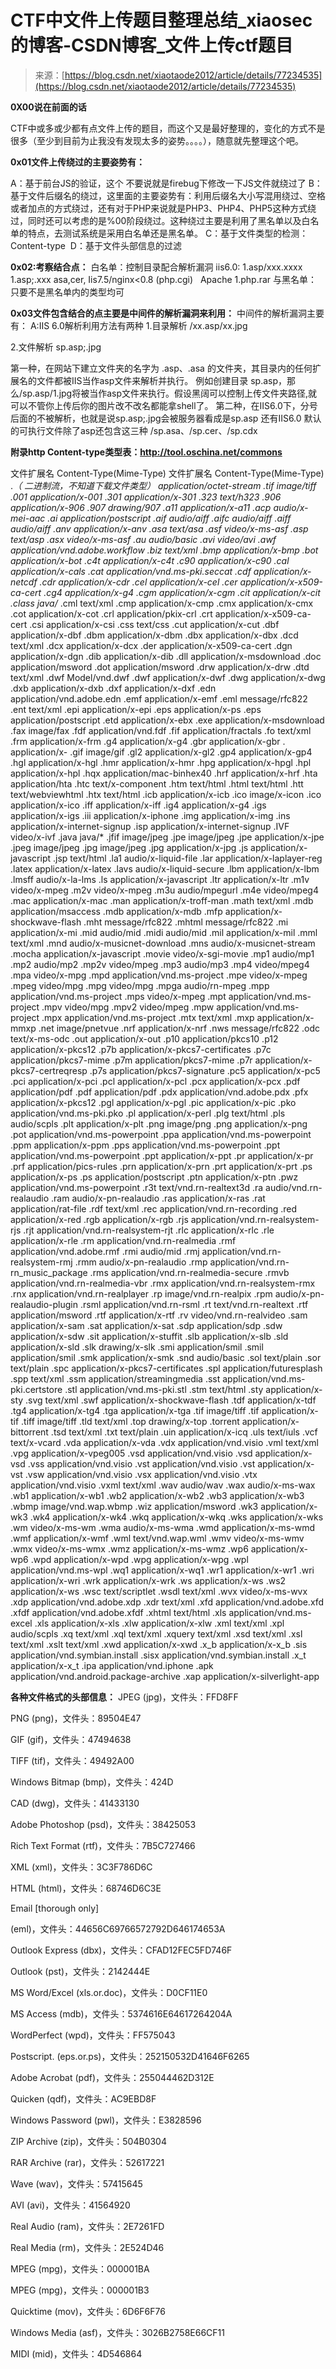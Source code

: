 <!--yml
category: 未分类
date: 2022-04-26 14:49:26
-->

# CTF中文件上传题目整理总结_xiaosec的博客-CSDN博客_文件上传ctf题目

> 来源：[https://blog.csdn.net/xiaotaode2012/article/details/77234535](https://blog.csdn.net/xiaotaode2012/article/details/77234535)

**0X00说在前面的话**

CTF中或多或少都有点文件上传的题目，而这个又是最好整理的，变化的方式不是很多（至少到目前为止我没有发现太多的姿势。。。。），随意就先整理这个吧。

 **0x01文件上传绕过的主要姿势有：**

A：基于前台JS的验证，这个 不要说就是firebug下修改一下JS文件就绕过了
B：基于文件后缀名的绕过，这里面的主要姿势有：利用后缀名大小写混用绕过、空格或者加点的方式绕过，还有对于PHP来说就是PHP3、PHP4、PHP5这种方式绕过，同时还可以考虑的是%00阶段绕过。这种绕过主要是利用了黑名单以及白名单的特点，去测试系统是采用白名单还是黑名单。
C：基于文件类型的检测：Content-type 
D：基于文件头部信息的过滤

 **0x02:考察结合点：**
白名单：控制目录配合解析漏洞 iis6.0: 1.asp/xxx.xxxx 1.asp;.xxx asa,cer,
Iis7.5/nginx<0.8 (php.cgi)  
Apache 1.php.rar
与黑名单：
只要不是黑名单内的类型均可

 **0x03文件包含结合的点主要是中间件的解析漏洞来利用：**
中间件的解析漏洞主要有：
A:IIS 6.0解析利用方法有两种
1.目录解析
/xx.asp/xx.jpg

2.文件解析
sp.asp;.jpg

第一种，在网站下建立文件夹的名字为 .asp、.asa 的文件夹，其目录内的任何扩展名的文件都被IIS当作asp文件来解析并执行。
例如创建目录 sp.asp，那么/sp.asp/1.jpg将被当作asp文件来执行。假设黑阔可以控制上传文件夹路径,就可以不管你上传后你的图片改不改名都能拿shell了。
第二种，在IIS6.0下，分号后面的不被解析，也就是说sp.asp;.jpg会被服务器看成是sp.asp
还有IIS6.0 默认的可执行文件除了asp还包含这三种
/sp.asa、/sp.cer、/sp.cdx

 **附录http Content-type类型表：http://tool.oschina.net/commons**

文件扩展名 Content-Type(Mime-Type) 文件扩展名 Content-Type(Mime-Type)
.*（ 二进制流，不知道下载文件类型） application/octet-stream .tif image/tiff
.001 application/x-001 .301 application/x-301
.323 text/h323 .906 application/x-906
.907 drawing/907 .a11 application/x-a11
.acp audio/x-mei-aac .ai application/postscript
.aif audio/aiff .aifc audio/aiff
.aiff audio/aiff .anv application/x-anv
.asa text/asa .asf video/x-ms-asf
.asp text/asp .asx video/x-ms-asf
.au audio/basic .avi video/avi
.awf application/vnd.adobe.workflow .biz text/xml
.bmp application/x-bmp .bot application/x-bot
.c4t application/x-c4t .c90 application/x-c90
.cal application/x-cals .cat application/vnd.ms-pki.seccat
.cdf application/x-netcdf .cdr application/x-cdr
.cel application/x-cel .cer application/x-x509-ca-cert
.cg4 application/x-g4 .cgm application/x-cgm
.cit application/x-cit .class java/*
.cml text/xml .cmp application/x-cmp
.cmx application/x-cmx .cot application/x-cot
.crl application/pkix-crl .crt application/x-x509-ca-cert
.csi application/x-csi .css text/css
.cut application/x-cut .dbf application/x-dbf
.dbm application/x-dbm .dbx application/x-dbx
.dcd text/xml .dcx application/x-dcx
.der application/x-x509-ca-cert .dgn application/x-dgn
.dib application/x-dib .dll application/x-msdownload
.doc application/msword .dot application/msword
.drw application/x-drw .dtd text/xml
.dwf Model/vnd.dwf .dwf application/x-dwf
.dwg application/x-dwg .dxb application/x-dxb
.dxf application/x-dxf .edn application/vnd.adobe.edn
.emf application/x-emf .eml message/rfc822
.ent text/xml .epi application/x-epi
.eps application/x-ps .eps application/postscript
.etd application/x-ebx .exe application/x-msdownload
.fax image/fax .fdf application/vnd.fdf
.fif application/fractals .fo text/xml
.frm application/x-frm .g4 application/x-g4
.gbr application/x-gbr . application/x-
.gif image/gif .gl2 application/x-gl2
.gp4 application/x-gp4 .hgl application/x-hgl
.hmr application/x-hmr .hpg application/x-hpgl
.hpl application/x-hpl .hqx application/mac-binhex40
.hrf application/x-hrf .hta application/hta
.htc text/x-component .htm text/html
.html text/html .htt text/webviewhtml
.htx text/html .icb application/x-icb
.ico image/x-icon .ico application/x-ico
.iff application/x-iff .ig4 application/x-g4
.igs application/x-igs .iii application/x-iphone
.img application/x-img .ins application/x-internet-signup
.isp application/x-internet-signup .IVF video/x-ivf
.java java/* .jfif image/jpeg
.jpe image/jpeg .jpe application/x-jpe
.jpeg image/jpeg .jpg image/jpeg
.jpg application/x-jpg .js application/x-javascript
.jsp text/html .la1 audio/x-liquid-file
.lar application/x-laplayer-reg .latex application/x-latex
.lavs audio/x-liquid-secure .lbm application/x-lbm
.lmsff audio/x-la-lms .ls application/x-javascript
.ltr application/x-ltr .m1v video/x-mpeg
.m2v video/x-mpeg .m3u audio/mpegurl
.m4e video/mpeg4 .mac application/x-mac
.man application/x-troff-man .math text/xml
.mdb application/msaccess .mdb application/x-mdb
.mfp application/x-shockwave-flash .mht message/rfc822
.mhtml message/rfc822 .mi application/x-mi
.mid audio/mid .midi audio/mid
.mil application/x-mil .mml text/xml
.mnd audio/x-musicnet-download .mns audio/x-musicnet-stream
.mocha application/x-javascript .movie video/x-sgi-movie
.mp1 audio/mp1 .mp2 audio/mp2
.mp2v video/mpeg .mp3 audio/mp3
.mp4 video/mpeg4 .mpa video/x-mpg
.mpd application/vnd.ms-project .mpe video/x-mpeg
.mpeg video/mpg .mpg video/mpg
.mpga audio/rn-mpeg .mpp application/vnd.ms-project
.mps video/x-mpeg .mpt application/vnd.ms-project
.mpv video/mpg .mpv2 video/mpeg
.mpw application/vnd.ms-project .mpx application/vnd.ms-project
.mtx text/xml .mxp application/x-mmxp
.net image/pnetvue .nrf application/x-nrf
.nws message/rfc822 .odc text/x-ms-odc
.out application/x-out .p10 application/pkcs10
.p12 application/x-pkcs12 .p7b application/x-pkcs7-certificates
.p7c application/pkcs7-mime .p7m application/pkcs7-mime
.p7r application/x-pkcs7-certreqresp .p7s application/pkcs7-signature
.pc5 application/x-pc5 .pci application/x-pci
.pcl application/x-pcl .pcx application/x-pcx
.pdf application/pdf .pdf application/pdf
.pdx application/vnd.adobe.pdx .pfx application/x-pkcs12
.pgl application/x-pgl .pic application/x-pic
.pko application/vnd.ms-pki.pko .pl application/x-perl
.plg text/html .pls audio/scpls
.plt application/x-plt .png image/png
.png application/x-png .pot application/vnd.ms-powerpoint
.ppa application/vnd.ms-powerpoint .ppm application/x-ppm
.pps application/vnd.ms-powerpoint .ppt application/vnd.ms-powerpoint
.ppt application/x-ppt .pr application/x-pr
.prf application/pics-rules .prn application/x-prn
.prt application/x-prt .ps application/x-ps
.ps application/postscript .ptn application/x-ptn
.pwz application/vnd.ms-powerpoint .r3t text/vnd.rn-realtext3d
.ra audio/vnd.rn-realaudio .ram audio/x-pn-realaudio
.ras application/x-ras .rat application/rat-file
.rdf text/xml .rec application/vnd.rn-recording
.red application/x-red .rgb application/x-rgb
.rjs application/vnd.rn-realsystem-rjs .rjt application/vnd.rn-realsystem-rjt
.rlc application/x-rlc .rle application/x-rle
.rm application/vnd.rn-realmedia .rmf application/vnd.adobe.rmf
.rmi audio/mid .rmj application/vnd.rn-realsystem-rmj
.rmm audio/x-pn-realaudio .rmp application/vnd.rn-rn_music_package
.rms application/vnd.rn-realmedia-secure .rmvb application/vnd.rn-realmedia-vbr
.rmx application/vnd.rn-realsystem-rmx .rnx application/vnd.rn-realplayer
.rp image/vnd.rn-realpix .rpm audio/x-pn-realaudio-plugin
.rsml application/vnd.rn-rsml .rt text/vnd.rn-realtext
.rtf application/msword .rtf application/x-rtf
.rv video/vnd.rn-realvideo .sam application/x-sam
.sat application/x-sat .sdp application/sdp
.sdw application/x-sdw .sit application/x-stuffit
.slb application/x-slb .sld application/x-sld
.slk drawing/x-slk .smi application/smil
.smil application/smil .smk application/x-smk
.snd audio/basic .sol text/plain
.sor text/plain .spc application/x-pkcs7-certificates
.spl application/futuresplash .spp text/xml
.ssm application/streamingmedia .sst application/vnd.ms-pki.certstore
.stl application/vnd.ms-pki.stl .stm text/html
.sty application/x-sty .svg text/xml
.swf application/x-shockwave-flash .tdf application/x-tdf
.tg4 application/x-tg4 .tga application/x-tga
.tif image/tiff .tif application/x-tif
.tiff image/tiff .tld text/xml
.top drawing/x-top .torrent application/x-bittorrent
.tsd text/xml .txt text/plain
.uin application/x-icq .uls text/iuls
.vcf text/x-vcard .vda application/x-vda
.vdx application/vnd.visio .vml text/xml
.vpg application/x-vpeg005 .vsd application/vnd.visio
.vsd application/x-vsd .vss application/vnd.visio
.vst application/vnd.visio .vst application/x-vst
.vsw application/vnd.visio .vsx application/vnd.visio
.vtx application/vnd.visio .vxml text/xml
.wav audio/wav .wax audio/x-ms-wax
.wb1 application/x-wb1 .wb2 application/x-wb2
.wb3 application/x-wb3 .wbmp image/vnd.wap.wbmp
.wiz application/msword .wk3 application/x-wk3
.wk4 application/x-wk4 .wkq application/x-wkq
.wks application/x-wks .wm video/x-ms-wm
.wma audio/x-ms-wma .wmd application/x-ms-wmd
.wmf application/x-wmf .wml text/vnd.wap.wml
.wmv video/x-ms-wmv .wmx video/x-ms-wmx
.wmz application/x-ms-wmz .wp6 application/x-wp6
.wpd application/x-wpd .wpg application/x-wpg
.wpl application/vnd.ms-wpl .wq1 application/x-wq1
.wr1 application/x-wr1 .wri application/x-wri
.wrk application/x-wrk .ws application/x-ws
.ws2 application/x-ws .wsc text/scriptlet
.wsdl text/xml .wvx video/x-ms-wvx
.xdp application/vnd.adobe.xdp .xdr text/xml
.xfd application/vnd.adobe.xfd .xfdf application/vnd.adobe.xfdf
.xhtml text/html .xls application/vnd.ms-excel
.xls application/x-xls .xlw application/x-xlw
.xml text/xml .xpl audio/scpls
.xq text/xml .xql text/xml
.xquery text/xml .xsd text/xml
.xsl text/xml .xslt text/xml
.xwd application/x-xwd .x_b application/x-x_b
.sis application/vnd.symbian.install .sisx application/vnd.symbian.install
.x_t application/x-x_t .ipa application/vnd.iphone
.apk application/vnd.android.package-archive .xap application/x-silverlight-app

**各种文件格式的头部信息：**
JPEG (jpg)，文件头：FFD8FF

PNG (png)，文件头：89504E47                       

GIF (gif)，文件头：47494638

TIFF (tif)，文件头：49492A00                       

Windows Bitmap (bmp)，文件头：424D

CAD (dwg)，文件头：41433130                       

Adobe Photoshop (psd)，文件头：38425053                       

Rich Text Format (rtf)，文件头：7B5C727466

XML (xml)，文件头：3C3F786D6C                       

HTML (html)，文件头：68746D6C3E                      

Email [thorough only]

(eml)，文件头：44656C69766572792D646174653A                      

Outlook Express (dbx)，文件头：CFAD12FEC5FD746F

Outlook (pst)，文件头：2142444E

MS Word/Excel (xls.or.doc)，文件头：D0CF11E0

MS Access (mdb)，文件头：5374616E64617264204A

WordPerfect (wpd)，文件头：FF575043

Postscript. (eps.or.ps)，文件头：252150532D41646F6265                       

Adobe Acrobat (pdf)，文件头：255044462D312E                       

Quicken (qdf)，文件头：AC9EBD8F                       

Windows Password (pwl)，文件头：E3828596

ZIP Archive (zip)，文件头：504B0304

RAR Archive (rar)，文件头：52617221

Wave (wav)，文件头：57415645

AVI (avi)，文件头：41564920

Real Audio (ram)，文件头：2E7261FD                     

Real Media (rm)，文件头：2E524D46

MPEG (mpg)，文件头：000001BA                       

MPEG (mpg)，文件头：000001B3

Quicktime (mov)，文件头：6D6F6F76                       

Windows Media (asf)，文件头：3026B2758E66CF11

MIDI (mid)，文件头：4D546864